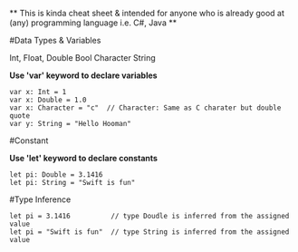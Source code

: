 ** This is kinda cheat sheet & intended for anyone who is already good at (any) programming language i.e. C#, Java **

#Data Types & Variables

Int, Float, Double
Bool
Character
String

**Use 'var' keyword to declare variables**
```
var x: Int = 1
var x: Double = 1.0
var x: Character = "c"  // Character: Same as C charater but double quote
var y: String = "Hello Hooman"   
```

#Constant

**Use 'let' keyword to declare constants**
```
let pi: Double = 3.1416
let pi: String = "Swift is fun"
```

#Type Inference
```
let pi = 3.1416          // type Doudle is inferred from the assigned value
let pi = "Swift is fun"  // type String is inferred from the assigned value
```
